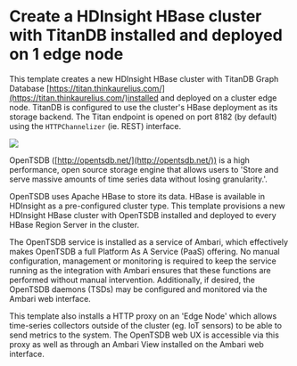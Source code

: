 # Create a HDInsight HBase cluster with TitanDB installed and deployed on 1 edge node

This template creates a new HDInsight HBase cluster with TitanDB Graph Database [https://titan.thinkaurelius.com/](https://titan.thinkaurelius.com/)installed and deployed on a cluster edge node. TitanDB is configured to use the cluster's HBase deployment as its storage backend. The Titan endpoint is opened on port 8182 (by default) using the `HTTPChannelizer` (ie. REST) interface. 

<a href="https://portal.azure.com/#create/Microsoft.Template/uri/https%3A%2F%2Fraw.githubusercontent.com%2Fjamesbak%2FIaas-Applications%2Ftitandb%2FTitanDB%2Fazuredeploy.json">
    <img src="http://azuredeploy.net/deploybutton.png"/>
</a>

OpenTSDB ([http://opentsdb.net/](http://opentsdb.net/)) is a high performance, open source storage engine that allows users to 'Store and serve massive amounts of time series data without losing granularity.'.

OpenTSDB uses Apache HBase to store its data. HBase is available in HDInsight as a pre-configured cluster type. This template provisions a new HDInsight HBase cluster with OpenTSDB installed and deployed to every HBase Region Server in the cluster. 

The OpenTSDB service is installed as a service of Ambari, which effectively makes OpenTSDB a full Platform As A Service (PaaS) offering. No manual configuration, management or monitoring is required to keep the service running as the integration with Ambari ensures that these functions are performed without manual intervention. Additionally, if desired, the OpenTSDB daemons (TSDs) may be configured and monitored via the Ambari web interface.

This template also installs a HTTP proxy on an 'Edge Node' which allows time-series collectors outside of the cluster (eg. IoT sensors) to be able to send metrics to the system. The OpenTSDB web UX is accessible via this proxy as well as through an Ambari View installed on the Ambari web interface.